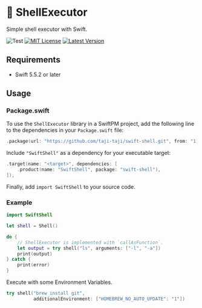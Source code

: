 # :shell: ShellExecutor

Simple shell executor with Swift.

![Test](https://github.com/taji-taji/swift-shell/actions/workflows/test.yml/badge.svg)
[![MIT License](https://img.shields.io/github/license/taji-taji/swift-shell)](https://github.com/taji-taji/swift-shell/blob/main/LICENSE)
[![Latest Version](https://img.shields.io/github/v/release/taji-taji/swift-shell?label=latest%20version)](https://github.com/taji-taji/swift-shell/releases/latest)

## Requirements

- Swift 5.5.2 or later

## Usage

### Package.swift

To use the `ShellExecutor` library in a SwiftPM project, add the following line to the dependencies in your `Package.swift` file:

```swift
.package(url: "https://github.com/taji-taji/swift-shell.git", from: "1.0.0")
```

Include `"SwiftShell"` as a dependency for your executable target:

```swift
.target(name: "<target>", dependencies: [
    .product(name: "SwiftShell", package: "swift-shell"),
]),
```
Finally, add `import SwiftShell` to your source code.

### Example

```swift
import SwiftShell

let shell = Shell()

do {
    // ShellExecutor is implemented with `callAsFunction`.
    let output = try shell("ls", arguments: ["-l", "-a"])
    print(output)
} catch {
    print(error)
}
```

Execute with some Environment Variables. 

```swift
try shell("brew install git",
          additionalEnvironment: ["HOMEBREW_NO_AUTO_UPDATE": "1"])
```
